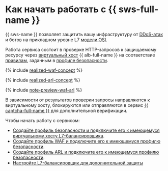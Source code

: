 # Как начать работать с {{ sws-full-name }}

{{ sws-name }} позволяет защитить вашу инфраструктуру от [DDoS-атак](../../glossary/ddos.md) и ботов на прикладном уровне L7 [модели OSI](https://ru.wikipedia.org/wiki/Сетевая_модель_OSI).

Работа сервиса состоит в проверке HTTP-запросов к защищаемому ресурсу через [виртуальный хост](../../application-load-balancer/concepts/http-router.md#virtual-host) {{ alb-full-name }} на соответствие [правилам](../concepts/rules.md), заданным в [профиле безопасности](../concepts/profiles.md).

{% include [realized-waf-concept](../../_includes/smartwebsecurity/realized-waf-concept.md) %}

{% include [realized-arl-concept](../../_includes/smartwebsecurity/realized-arl-concept.md) %}

{% include [note-preview-waf-arl](../../_includes/smartwebsecurity/note-preview-waf-arl.md) %}

В зависимости от результатов проверки запросы направляются к виртуальному хосту, блокируются или отправляются в сервис [{{ captcha-full-name }}](../../smartcaptcha/) для дополнительной верификации.

Чтобы начать работу с сервисом:
* [Создайте профиль безопасности и подключите его к имеющемуся виртуальному хосту L7-балансировщика](../quickstart.md).
* [Создайте профиль WAF и подключите его к имеющемуся профилю безопасности](quickstart-waf.md).
* [Создайте профиль ARL и подключите его к имеющемуся профилю безопасности](quickstart-arl.md).
* [Настройте L7-балансировщик для дополнительной защиты](../concepts/index.md#alb-settings-recommendation)